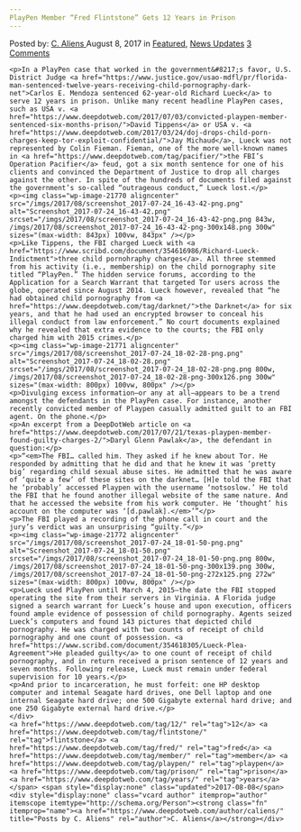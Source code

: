 ```yaml
---
PlayPen Member “Fred Flintstone” Gets 12 Years in Prison
---
```

<article class="post-listing post-21764 post type-post status-publish format-standard has-post-thumbnail hentry 
 tag-2688 tag-flintstone tag-fred tag-member tag-playpen tag-prison tag-years">
    <div class="post-inner">
        <span>Posted by: <a href="https://www.deepdotweb.com/author/caliens/" title="">C. Aliens </a></span>
    <span>August 8, 2017</span>
    <span>in <a href="https://www.deepdotweb.com/category/deepdot-news/" rel="category tag">Featured</a>, <a href="https://www.deepdotweb.com/category/news-updates/" rel="category tag">News Updates</a></span>
    <span><a href="https://www.deepdotweb.com/2017/08/08/playpen-member-fred-flintstone-gets-12-years-prison/#comments">3 Comments</a></span>
    </p>
    <div class="clear"></div>
    
    <p>In a PlayPen case that worked in the government&#8217;s favor, U.S. District Judge <a href="https://www.justice.gov/usao-mdfl/pr/florida-man-sentenced-twelve-years-receiving-child-pornography-dark-net">Carlos E. Mendoza sentenced 62-year-old Richard Lueck</a> to serve 12 years in prison. Unlike many recent headline PlayPen cases, such as USA v. <a href="https://www.deepdotweb.com/2017/07/03/convicted-playpen-member-sentenced-six-months-prison/">David Tippens</a> or USA v. <a href="https://www.deepdotweb.com/2017/03/24/doj-drops-child-porn-charges-keep-tor-exploit-confidential/">Jay Michaud</a>, Lueck was not represented by Colin Fieman. Fieman, one of the more well-known names in <a href="https://www.deepdotweb.com/tag/pacifier/">the FBI’s Operation Pacifier</a> feud, got a six month sentence for one of his clients and convinced the Department of Justice to drop all charges against the other. In spite of the hundreds of documents filed against the government’s so-called “outrageous conduct,” Lueck lost.</p>
    <p><img class="wp-image-21770 aligncenter" src="/imgs/2017/08/screenshot_2017-07-24_16-43-42-png.png" alt="Screenshot_2017-07-24_16-43-42.png" srcset="/imgs/2017/08/screenshot_2017-07-24_16-43-42-png.png 843w, /imgs/2017/08/screenshot_2017-07-24_16-43-42-png-300x148.png 300w" sizes="(max-width: 843px) 100vw, 843px" /></p>
    <p>Like Tippens, the FBI charged Lueck with <a href="https://www.scribd.com/document/354616986/Richard-Lueck-Indictment">three child pornohraphy charges</a>. All three stemmed from his activity (i.e., membership) on the child pornography site titled “PlayPen.” The hidden service forums, according to the Application for a Search Warrant that targeted Tor users across the globe, operated since August 2014. Lueck however, revealed that “he had obtained child pornography from <a href="https://www.deepdotweb.com/tag/darknet/">the Darknet</a> for six years, and that he had used an encrypted browser to conceal his illegal conduct from law enforcement.” No court documents explained why he revealed that extra evidence to the courts; the FBI only charged him with 2015 crimes.</p>
    <p><img class="wp-image-21771 aligncenter" src="/imgs/2017/08/screenshot_2017-07-24_18-02-28-png.png" alt="Screenshot_2017-07-24_18-02-28.png" srcset="/imgs/2017/08/screenshot_2017-07-24_18-02-28-png.png 800w, /imgs/2017/08/screenshot_2017-07-24_18-02-28-png-300x126.png 300w" sizes="(max-width: 800px) 100vw, 800px" /></p>
    <p>Divulging excess information—or any at all—appears to be a trend amongst the defendants in the PlayPen case. For instance, another recently convicted member of Playpen casually admitted guilt to an FBI agent. On the phone.</p>
    <p>An excerpt from a DeepDotWeb article on <a href="https://www.deepdotweb.com/2017/07/21/texas-playpen-member-found-guilty-charges-2/">Daryl Glenn Pawlak</a>, the defendant in question:</p>
    <p>“<em>The FBI… called him. They asked if he knew about Tor. He responded by admitting that he did and that he knew it was ‘pretty big’ regarding child sexual abuse sites. He admitted that he was aware of ‘quite a few’ of these sites on the darknet… [H]e told the FBI that he ‘probably’ accessed Playpen with the username ‘notsoslow.’ He told the FBI that he found another illegal website of the same nature. And that he accessed the website from his work computer. He ‘thought’ his account on the computer was ‘[d.pawlak].</em>’”</p>
    <p>The FBI played a recording of the phone call in court and the jury’s verdict was an unsurprising “guilty.”</p>
    <p><img class="wp-image-21772 aligncenter" src="/imgs/2017/08/screenshot_2017-07-24_18-01-50-png.png" alt="Screenshot_2017-07-24_18-01-50.png" srcset="/imgs/2017/08/screenshot_2017-07-24_18-01-50-png.png 800w, /imgs/2017/08/screenshot_2017-07-24_18-01-50-png-300x139.png 300w, /imgs/2017/08/screenshot_2017-07-24_18-01-50-png-272x125.png 272w" sizes="(max-width: 800px) 100vw, 800px" /></p>
    <p>Lueck used PlayPen until March 4, 2015—the date the FBI stopped operating the site from their servers in Virginia. A Florida judge signed a search warrant for Lueck’s house and upon execution, officers found ample evidence of possession of child pornography. Agents seized Lueck’s computers and found 143 pictures that depicted child pornography. He was charged with two counts of receipt of child pornography and one count of possession. <a href="https://www.scribd.com/document/354618305/Lueck-Plea-Agreement">He pleaded guilty</a> to one count of receipt of child pornography, and in return received a prison sentence of 12 years and seven months. Following release, Lueck must remain under federal supervision for 10 years.</p>
    <p>And prior to incarceration, he must forfeit: one HP desktop computer and intemal Seagate hard drives, one Dell laptop and one internal Seagate hard drive; one 500 Gigabyte external hard drive; and one 250 Gigabyte external hard drive.</p>
    </div>
    <a href="https://www.deepdotweb.com/tag/12/" rel="tag">12</a> <a href="https://www.deepdotweb.com/tag/flintstone/" rel="tag">flintstone</a> <a href="https://www.deepdotweb.com/tag/fred/" rel="tag">fred</a> <a href="https://www.deepdotweb.com/tag/member/" rel="tag">member</a> <a href="https://www.deepdotweb.com/tag/playpen/" rel="tag">playpen</a> <a href="https://www.deepdotweb.com/tag/prison/" rel="tag">prison</a> <a href="https://www.deepdotweb.com/tag/years/" rel="tag">years</a></span> <span style="display:none" class="updated">2017-08-08</span>
    <div style="display:none" class="vcard author" itemprop="author" itemscope itemtype="http://schema.org/Person"><strong class="fn" itemprop="name"><a href="https://www.deepdotweb.com/author/caliens/" title="Posts by C. Aliens" rel="author">C. Aliens</a></strong></div>
    
